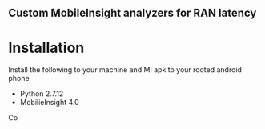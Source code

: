 ## Custom MobileInsight analyzers for RAN latency

# Installation
Install the following to your machine and MI apk to your rooted android phone
- Python 2.7.12
- MobilieInsight 4.0

Co
